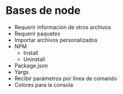 # Bases de node

- Requerir información de otros archivos
- Requerir paquetes
- Importar archivos personalizados
- NPM
    - Install
    - Uninstall
- Package.json
- Yargs
- Recibir parámetros por línea de comando
- Colores para la consola